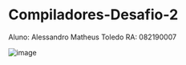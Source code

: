 # Compiladores-Desafio-2

Aluno: Alessandro Matheus Toledo
RA: 082190007 

![image](https://user-images.githubusercontent.com/57714182/158236026-ff8368b9-6924-49d6-b459-2807716cda04.png)
